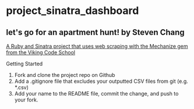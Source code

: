 # project_sinatra_dashboard
let's go for an apartment hunt!
by Steven Chang
-------------------------------

[A Ruby and Sinatra project that uses web scraping with the Mechanize gem from the Viking Code School](http://www.vikingcodeschool.com)

Getting Started

1. Fork and clone the project repo on Github
2. Add a .gitignore file that excludes your outputted CSV files from git (e.g. *.csv)
3. Add your name to the README file, commit the change, and push to your fork.